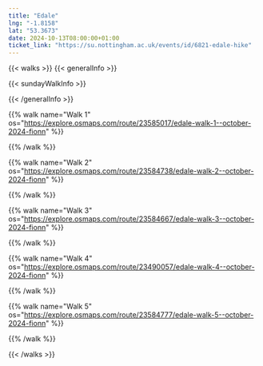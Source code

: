 ```yaml
---
title: "Edale"
lng: "-1.8158"
lat: "53.3673"
date: 2024-10-13T08:00:00+01:00
ticket_link: "https://su.nottingham.ac.uk/events/id/6821-edale-hike"
---
```


{{< walks >}}
{{< generalInfo >}}

{{< sundayWalkInfo >}}

{{< /generalInfo >}}

{{% walk name="Walk 1" os="https://explore.osmaps.com/route/23585017/edale-walk-1--october-2024-fionn" %}}


{{% /walk %}}

{{% walk name="Walk 2" os="https://explore.osmaps.com/route/23584738/edale-walk-2--october-2024-fionn" %}}


{{% /walk %}}

{{% walk name="Walk 3" os="https://explore.osmaps.com/route/23584667/edale-walk-3--october-2024-fionn" %}}


{{% /walk %}}

{{% walk name="Walk 4" os="https://explore.osmaps.com/route/23490057/edale-walk-4--october-2024-fionn" %}}


{{% /walk %}}

{{% walk name="Walk 5" os="https://explore.osmaps.com/route/23584777/edale-walk-5--october-2024-fionn" %}}


{{% /walk %}}

{{< /walks >}}